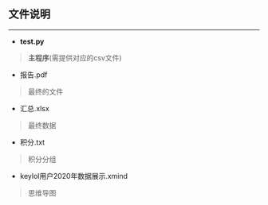 ## 文件说明
***
* __test.py__
> __主程序__(需提供对应的csv文件)
* 报告.pdf
> 最终的文件
* 汇总.xlsx
> 最终数据
* 积分.txt
> 积分分组
* keylol用户2020年数据展示.xmind
> 思维导图
